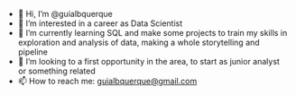 - 👋 Hi, I’m @guialbquerque 
- 👀 I’m interested in a career as Data Scientist 
- 🌱 I’m currently learning SQL and make some projects to train my skills in exploration and analysis of data, making a whole storytelling and pipeline
- 💞️ I’m looking to a first opportunity in the area, to start as junior analyst or something related
- 📫 How to reach me: guialbquerque@gmail.com 

<!---
guialbquerque/guialbquerque is a ✨ special ✨ repository because its `README.md` (this file) appears on your GitHub profile.
You can click the Preview link to take a look at your changes.
--->
